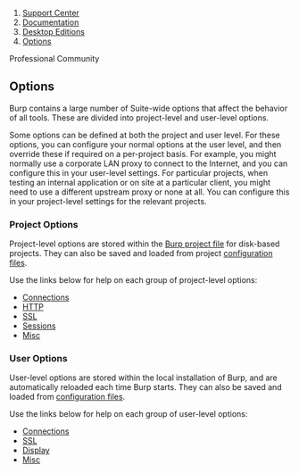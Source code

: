 <!doctype html>
<html>
<head>
<meta charset="utf-8">
<meta http-equiv="x-ua-compatible" content="ie=edge">
<meta name="viewport" content="width=device-width, initial-scale=1">
<link rel="stylesheet" href="../../../../styles/css/ps.css">
</head>
<body>
<section class="container ps-breadcrumbs">
    <ol>
        <li>
            <a href="https://support.portswigger.net/">Support Center</a>
        </li>
        <li>
            <a href="../../index.html">Documentation</a>
        </li>
        <li>
            <a href="../index.html">Desktop Editions</a>
        </li>
        <li>
            <a href="index.html">Options</a>
        </li>
    </ol>
</section>
<section class="container edition-labels">
	<span class="pro-edition-feature-label">Professional</span>&nbsp;<span class="pro-edition-feature-label">Community</span>
</section>
<section class="maincontainer">
    <div class="container main">
        <h1>Options</h1>
        <p>
            Burp contains a large number of Suite-wide options that affect the behavior of all tools. These are divided
            into project-level and user-level options.
        </p>
        <p>
            Some options can be defined at both the project and user level. For these options, you can configure your
            normal options at the user level, and then override these if required on a per-project basis. For example,
            you might normally use a corporate LAN proxy to connect to the Internet, and you can configure this in your
            user-level settings. For particular projects, when testing an internal application or on site at a
            particular client, you might need to use a different upstream proxy or none at all. You can configure this
            in your project-level settings for the relevant projects.
        </p>
        <h3>Project Options</h3>
        <p>
            Project-level options are stored within the <a href="../getting-started/projects.html#工程文件">Burp project
            file</a> for disk-based projects. They can also be saved and loaded from project <a href="../getting-started/configuration.html">configuration files</a>.
        </p>
        <div class="rounded-corner-box">
            <p>
                Use the links below for help on each group of project-level options:
            </p>
            <ul class="link-list">
                <li>
                    <a href="connections.html">Connections</a>
                </li>
                <li>
                    <a href="http.html">HTTP</a>
                </li>
                <li>
                    <a href="ssl.html">SSL</a>
                </li>
                <li>
                    <a href="sessions/index.html">Sessions</a>
                </li>
                <li>
                    <a href="misc-project.html">Misc</a>
                </li>
            </ul>
        </div>
        <h3>User Options</h3>
        <p>
            User-level options are stored within the local installation of Burp, and are automatically reloaded each
            time Burp starts. They can also be saved and loaded from <a href="../getting-started/configuration.html"> configuration files</a>.
        </p>
        <div class="rounded-corner-box">
            <p>
                Use the links below for help on each group of user-level options:
            </p>
            <ul class="link-list">
                <li>
                    <a href="connections.html">Connections</a>
                </li>
                <li>
                    <a href="ssl.html">SSL</a>
                </li>
                <li>
                    <a href="display.html">Display</a>
                </li>
                <li>
                    <a href="misc-user.html">Misc</a>
                </li>
            </ul>
        </div>
    </div>
</section>
</body>
</html>